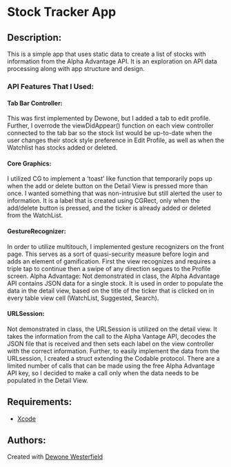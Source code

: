 # Stock Tracker App

## Description:
This is a simple app that uses static data to create a list of stocks with information from the Alpha Advantage API. It is an exploration on API data processing along with app structure and design. 

### API Features That I Used:

#### Tab Bar Controller: 
This was first implemented by Dewone, but I added a tab to edit profile. Further, I overrode the viewDidAppear() function on each view controller connected to the tab bar so the stock list would be up-to-date when the user changes their stock style preference in Edit Profile, as well as when the Watchlist has stocks added or deleted. 
#### Core Graphics: 
I utilized CG to implement a ‘toast’ like function that temporarily pops up when the add or delete button on the Detail View is pressed more than once. I wanted something that was non-intrusive but still alerted the user to information. It is a label that is created using CGRect, only when the add/delete button is pressed, and the ticker is already added or deleted from the WatchList.
#### GestureRecognizer: 
In order to utilize multitouch, I implemented gesture recognizers on the front page. This serves as a sort of quasi-security measure before login and adds an element of gamification. First the view recognizes and requires a triple tap to continue then a swipe of any direction segues to the Profile screen.
Alpha Advantage: Not demonstrated in class, the Alpha Advantage API contains JSON data for a single stock. It is used in order to populate the data in the detail view, based on the title of the ticker that is clicked on in every table view cell (WatchList, Suggested, Search). 
#### URLSession: 
Not demonstrated in class, the URLSession is utilized on the detail view. It takes the information from the call to the Alpha Vantage API, decodes the JSON file that is received and then sets each label on the view controller with the correct information. Further, to easily implement the data from the URLsession, I created a struct extending the Codable protocol. There are a limited number of calls that can be made using the free Alpha Advantage API key, so I decided to make a call only when the data needs to be populated in the Detail View.


## Requirements:

* [Xcode](http://docs.phonegap.com/en/3.5.0/guide_platforms_ios_index.md.html#iOS%20Platform%20Guide)

## Authors:
Created with [Dewone Westerfield](https://github.com/DewoneW536)

